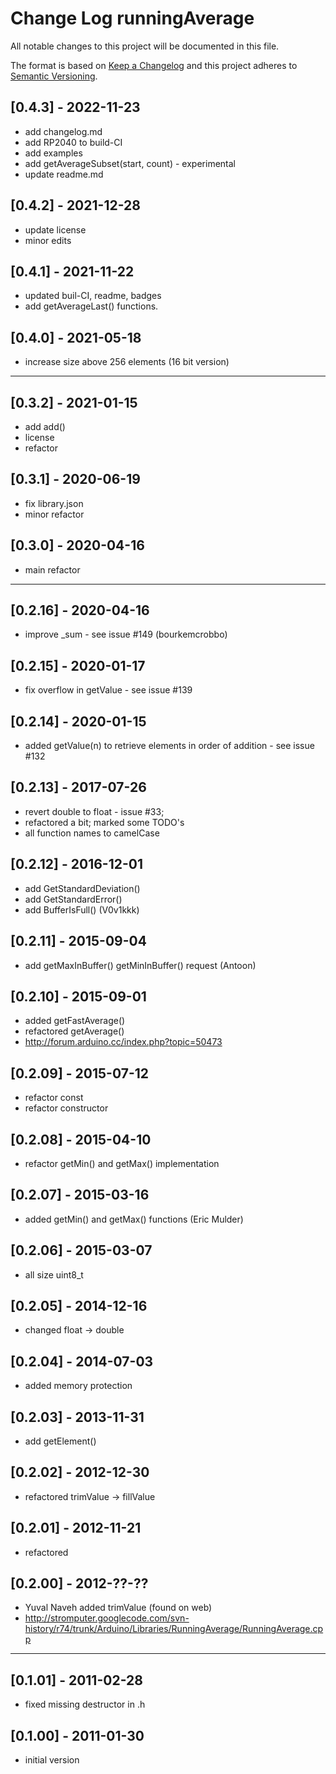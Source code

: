 # Change Log runningAverage

All notable changes to this project will be documented in this file.

The format is based on [Keep a Changelog](http://keepachangelog.com/)
and this project adheres to [Semantic Versioning](http://semver.org/).


## [0.4.3] - 2022-11-23
- add changelog.md
- add RP2040 to build-CI
- add examples
- add getAverageSubset(start, count) - experimental
- update readme.md


## [0.4.2] - 2021-12-28
- update license
- minor edits

## [0.4.1] - 2021-11-22
- updated buil-CI, readme, badges
- add getAverageLast() functions.

## [0.4.0] - 2021-05-18
- increase size above 256 elements (16 bit version)

----

## [0.3.2] - 2021-01-15
- add add()
- license
- refactor

## [0.3.1] - 2020-06-19
- fix library.json
- minor refactor

## [0.3.0] - 2020-04-16
- main refactor

----

## [0.2.16] - 2020-04-16
- improve \_sum - see issue #149 (bourkemcrobbo)

## [0.2.15] - 2020-01-17
- fix overflow in getValue - see issue #139


## [0.2.14] - 2020-01-15
- added getValue(n) to retrieve elements in order of addition - see issue #132

## [0.2.13] - 2017-07-26
- revert double to float - issue #33;
- refactored a bit; marked some TODO's
- all function names to camelCase

## [0.2.12] - 2016-12-01
- add GetStandardDeviation()
- add GetStandardError()
- add BufferIsFull()  (V0v1kkk)

## [0.2.11] - 2015-09-04
- add getMaxInBuffer() getMinInBuffer() request (Antoon)

## [0.2.10] - 2015-09-01
- added getFastAverage()
- refactored getAverage()
- http://forum.arduino.cc/index.php?topic=50473

## [0.2.09] - 2015-07-12
- refactor const
- refactor constructor

## [0.2.08] - 2015-04-10
- refactor getMin() and getMax() implementation

## [0.2.07] - 2015-03-16
- added getMin() and getMax() functions (Eric Mulder)

## [0.2.06] - 2015-03-07
- all size uint8_t

## [0.2.05] - 2014-12-16
- changed float -> double

## [0.2.04] - 2014-07-03
- added memory protection

## [0.2.03] - 2013-11-31
- add getElement()

## [0.2.02] - 2012-12-30
- refactored trimValue -> fillValue

## [0.2.01] - 2012-11-21
- refactored

## [0.2.00] - 2012-??-??  
- Yuval Naveh added trimValue (found on web)
- http://stromputer.googlecode.com/svn-history/r74/trunk/Arduino/Libraries/RunningAverage/RunningAverage.cpp

----

## [0.1.01] - 2011-02-28
- fixed missing destructor in .h

## [0.1.00] - 2011-01-30
- initial version

